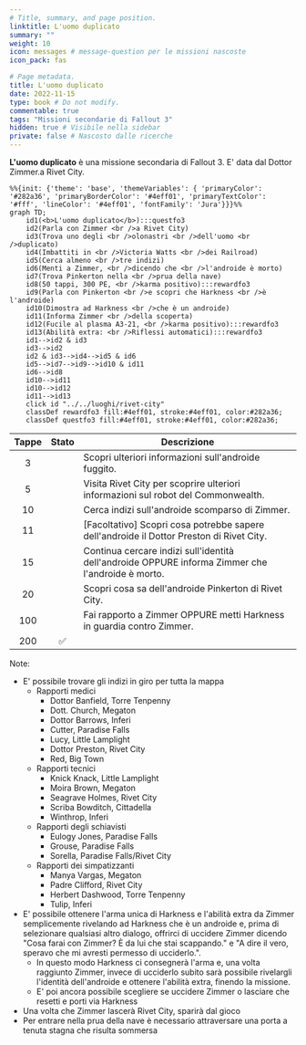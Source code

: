 ```yaml
---
# Title, summary, and page position.
linktitle: L'uomo duplicato
summary: ""
weight: 10
icon: messages # message-question per le missioni nascoste
icon_pack: fas

# Page metadata.
title: L'uomo duplicato
date: 2022-11-15
type: book # Do not modify.
commentable: true
tags: "Missioni secondarie di Fallout 3"
hidden: true # Visibile nella sidebar
private: false # Nascosto dalle ricerche
---
```


**L'uomo duplicato** è una missione secondaria di Fallout 3. E' data dal Dottor Zimmer.a Rivet City.



```mermaid
%%{init: {'theme': 'base', 'themeVariables': { 'primaryColor': '#282a36', 'primaryBorderColor': '#4eff01', 'primaryTextColor': '#fff', 'lineColor': '#4eff01', 'fontFamily': 'Jura'}}}%%
graph TD;
    id1(<b>L'uomo duplicato</b>):::questfo3
    id2(Parla con Zimmer <br />a Rivet City)
    id3(Trova uno degli <br />olonastri <br />dell'uomo <br />duplicato)
    id4(Imbattiti in <br />Victoria Watts <br />dei Railroad)
    id5(Cerca almeno <br />tre indizi)
    id6(Menti a Zimmer, <br />dicendo che <br />l'androide è morto)
    id7(Trova Pinkerton nella <br />prua della nave)
    id8(50 tappi, 300 PE, <br />karma positivo):::rewardfo3
    id9(Parla con Pinkerton <br />e scopri che Harkness <br />è l'androide)
    id10(Dimostra ad Harkness <br />che è un androide)
    id11(Informa Zimmer <br />della scoperta)
    id12(Fucile al plasma A3-21, <br />karma positivo):::rewardfo3
    id13(Abilità extra: <br />Riflessi automatici):::rewardfo3 
    id1-->id2 & id3
    id3-->id2
    id2 & id3-->id4-->id5 & id6
    id5-->id7-->id9-->id10 & id11
    id6-->id8
    id10-->id11
    id10-->id12
    id11-->id13
    click id "../../luoghi/rivet-city"
    classDef rewardfo3 fill:#4eff01, stroke:#4eff01, color:#282a36;
    classDef questfo3 fill:#4eff01, stroke:#4eff01, color:#282a36;
```

| Tappe | Stato | Descrizione                                                                                       |
| :---: | :---: | ------------------------------------------------------------------------------------------------- |
|   3   |       | Scopri ulteriori informazioni sull'androide fuggito.                                              |
|   5   |       | Visita Rivet City per scoprire ulteriori informazioni sul robot del Commonwealth.                 |
|  10   |       | Cerca indizi sull'androide scomparso di Zimmer.                                                   |
|  11   |       | [Facoltativo] Scopri cosa potrebbe sapere dell'androide il Dottor Preston di Rivet City.          |
|  15   |       | Continua cercare indizi sull'identità dell'androide OPPURE informa Zimmer che l'androide è morto. |
|  20   |       | Scopri cosa sa dell'androide Pinkerton di Rivet City.                                             |
|  100  |       | Fai rapporto a Zimmer OPPURE metti Harkness in guardia contro Zimmer.                             |
| 200 |   :white_check_mark:    |   <Non visibile al giocatore>                                                                                                |

Note:
- E' possibile trovare gli indizi in giro per tutta la mappa 
  - Rapporti medici
    - Dottor Banfield, Torre Tenpenny
    - Dott. Church, Megaton
    - Dottor Barrows, Inferi
    - Cutter, Paradise Falls
    - Lucy, Little Lamplight
    - Dottor Preston, Rivet City
    - Red, Big Town
  - Rapporti tecnici
    - Knick Knack, Little Lamplight
    - Moira Brown, Megaton
    - Seagrave Holmes, Rivet City
    - Scriba Bowditch, Cittadella
    - Winthrop, Inferi
  - Rapporti degli schiavisti
    - Eulogy Jones, Paradise Falls
    - Grouse, Paradise Falls
    - Sorella, Paradise Falls/Rivet City
  - Rapporti dei simpatizzanti
    - Manya Vargas, Megaton
    - Padre Clifford, Rivet City
    - Herbert Dashwood, Torre Tenpenny
    - Tulip, Inferi
- E' possibile ottenere l'arma unica di Harkness e l'abilità extra da Zimmer semplicemente rivelando ad Harkness che è un androide e, prima di selezionare qualsiasi altro dialogo, offrirci di uccidere Zimmer dicendo "Cosa farai con Zimmer? È da lui che stai scappando." e "A dire il vero, speravo che mi avresti permesso di ucciderlo.". 
  - In questo modo Harkness ci consegnerà l'arma e, una volta raggiunto Zimmer, invece di ucciderlo subito sarà possibile rivelargli l'identità dell'androide e ottenere l'abilità extra, finendo la missione. 
  - E' poi ancora possibile scegliere se uccidere Zimmer o lasciare che resetti e porti via Harkness
- Una volta che Zimmer lascerà Rivet City, sparirà dal gioco
- Per entrare nella prua della nave è necessario attraversare una porta a tenuta stagna che risulta sommersa